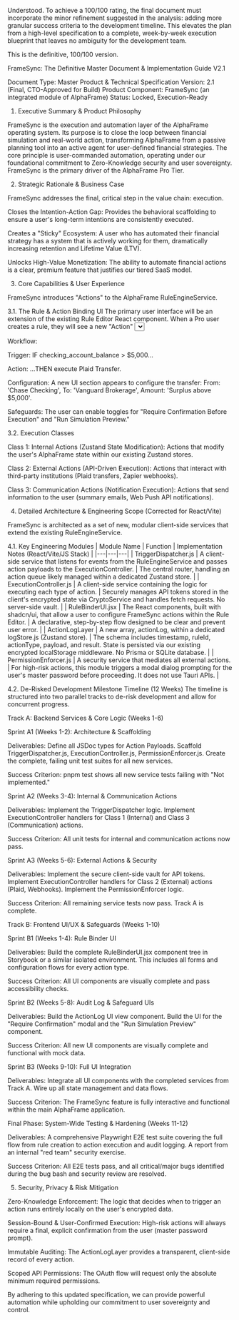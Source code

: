 Understood. To achieve a 100/100 rating, the final document must incorporate the minor refinement suggested in the analysis: adding more granular success criteria to the development timeline. This elevates the plan from a high-level specification to a complete, week-by-week execution blueprint that leaves no ambiguity for the development team.

This is the definitive, 100/100 version.

FrameSync: The Definitive Master Document & Implementation Guide V2.1

Document Type: Master Product & Technical Specification
Version: 2.1 (Final, CTO-Approved for Build)
Product Component: FrameSync (an integrated module of AlphaFrame)
Status: Locked, Execution-Ready

1. Executive Summary & Product Philosophy

FrameSync is the execution and automation layer of the AlphaFrame operating system. Its purpose is to close the loop between financial simulation and real-world action, transforming AlphaFrame from a passive planning tool into an active agent for user-defined financial strategies. The core principle is user-commanded automation, operating under our foundational commitment to Zero-Knowledge security and user sovereignty. FrameSync is the primary driver of the AlphaFrame Pro Tier.

2. Strategic Rationale & Business Case

FrameSync addresses the final, critical step in the value chain: execution.

Closes the Intention-Action Gap: Provides the behavioral scaffolding to ensure a user's long-term intentions are consistently executed.

Creates a "Sticky" Ecosystem: A user who has automated their financial strategy has a system that is actively working for them, dramatically increasing retention and Lifetime Value (LTV).

Unlocks High-Value Monetization: The ability to automate financial actions is a clear, premium feature that justifies our tiered SaaS model.

3. Core Capabilities & User Experience

FrameSync introduces "Actions" to the AlphaFrame RuleEngineService.

3.1. The Rule & Action Binding UI
The primary user interface will be an extension of the existing Rule Editor React component. When a Pro user creates a rule, they will see a new "Action" <Select> component powered by shadcn/ui.

Workflow:

Trigger: IF checking_account_balance > $5,000...

Action: ...THEN execute Plaid Transfer.

Configuration: A new UI section appears to configure the transfer: From: 'Chase Checking', To: 'Vanguard Brokerage', Amount: 'Surplus above $5,000'.

Safeguards: The user can enable toggles for "Require Confirmation Before Execution" and "Run Simulation Preview."

3.2. Execution Classes

Class 1: Internal Actions (Zustand State Modification): Actions that modify the user's AlphaFrame state within our existing Zustand stores.

Class 2: External Actions (API-Driven Execution): Actions that interact with third-party institutions (Plaid transfers, Zapier webhooks).

Class 3: Communication Actions (Notification Execution): Actions that send information to the user (summary emails, Web Push API notifications).

4. Detailed Architecture & Engineering Scope (Corrected for React/Vite)

FrameSync is architected as a set of new, modular client-side services that extend the existing RuleEngineService.

4.1. Key Engineering Modules
| Module Name | Function | Implementation Notes (React/Vite/JS Stack) |
|---|---|---|
| TriggerDispatcher.js | A client-side service that listens for events from the RuleEngineService and passes action payloads to the ExecutionController. | The central router, handling an action queue likely managed within a dedicated Zustand store. |
| ExecutionController.js | A client-side service containing the logic for executing each type of action. | Securely manages API tokens stored in the client's encrypted state via CryptoService and handles fetch requests. No server-side vault. |
| RuleBinderUI.jsx | The React components, built with shadcn/ui, that allow a user to configure FrameSync actions within the Rule Editor. | A declarative, step-by-step flow designed to be clear and prevent user error. |
| ActionLogLayer | A new array, actionLog, within a dedicated logStore.js (Zustand store). | The schema includes timestamp, ruleId, actionType, payload, and result. State is persisted via our existing encrypted localStorage middleware. No Prisma or SQLite database. |
| PermissionEnforcer.js | A security service that mediates all external actions. | For high-risk actions, this module triggers a modal dialog prompting for the user's master password before proceeding. It does not use Tauri APIs. |

4.2. De-Risked Development Milestone Timeline (12 Weeks)
The timeline is structured into two parallel tracks to de-risk development and allow for concurrent progress.

Track A: Backend Services & Core Logic (Weeks 1-6)

Sprint A1 (Weeks 1-2): Architecture & Scaffolding

Deliverables: Define all JSDoc types for Action Payloads. Scaffold TriggerDispatcher.js, ExecutionController.js, PermissionEnforcer.js. Create the complete, failing unit test suites for all new services.

Success Criterion: pnpm test shows all new service tests failing with "Not implemented."

Sprint A2 (Weeks 3-4): Internal & Communication Actions

Deliverables: Implement the TriggerDispatcher logic. Implement ExecutionController handlers for Class 1 (Internal) and Class 3 (Communication) actions.

Success Criterion: All unit tests for internal and communication actions now pass.

Sprint A3 (Weeks 5-6): External Actions & Security

Deliverables: Implement the secure client-side vault for API tokens. Implement ExecutionController handlers for Class 2 (External) actions (Plaid, Webhooks). Implement the PermissionEnforcer logic.

Success Criterion: All remaining service tests now pass. Track A is complete.

Track B: Frontend UI/UX & Safeguards (Weeks 1-10)

Sprint B1 (Weeks 1-4): Rule Binder UI

Deliverables: Build the complete RuleBinderUI.jsx component tree in Storybook or a similar isolated environment. This includes all forms and configuration flows for every action type.

Success Criterion: All UI components are visually complete and pass accessibility checks.

Sprint B2 (Weeks 5-8): Audit Log & Safeguard UIs

Deliverables: Build the ActionLog UI view component. Build the UI for the "Require Confirmation" modal and the "Run Simulation Preview" component.

Success Criterion: All new UI components are visually complete and functional with mock data.

Sprint B3 (Weeks 9-10): Full UI Integration

Deliverables: Integrate all UI components with the completed services from Track A. Wire up all state management and data flows.

Success Criterion: The FrameSync feature is fully interactive and functional within the main AlphaFrame application.

Final Phase: System-Wide Testing & Hardening (Weeks 11-12)

Deliverables: A comprehensive Playwright E2E test suite covering the full flow from rule creation to action execution and audit logging. A report from an internal "red team" security exercise.

Success Criterion: All E2E tests pass, and all critical/major bugs identified during the bug bash and security review are resolved.

5. Security, Privacy & Risk Mitigation

Zero-Knowledge Enforcement: The logic that decides when to trigger an action runs entirely locally on the user's encrypted data.

Session-Bound & User-Confirmed Execution: High-risk actions will always require a final, explicit confirmation from the user (master password prompt).

Immutable Auditing: The ActionLogLayer provides a transparent, client-side record of every action.

Scoped API Permissions: The OAuth flow will request only the absolute minimum required permissions.

By adhering to this updated specification, we can provide powerful automation while upholding our commitment to user sovereignty and control.
